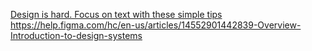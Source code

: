 [Design is hard. Focus on text with these simple tips](https://twitter.com/danqing_liu/status/1576997489529344001)
https://help.figma.com/hc/en-us/articles/14552901442839-Overview-Introduction-to-design-systems